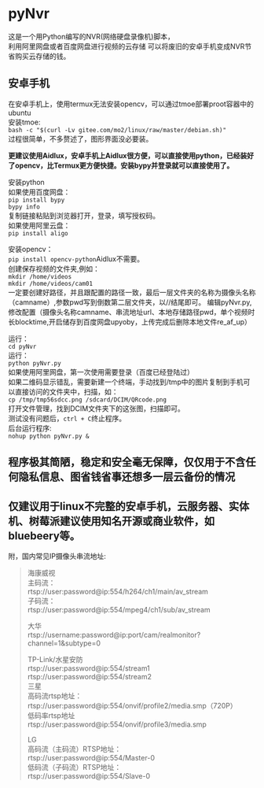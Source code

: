# pyNvr
这是一个用Python编写的NVR(网络硬盘录像机)脚本，  
利用阿里网盘或者百度网盘进行视频的云存储
可以将废旧的安卓手机变成NVR节省购买云存储的钱。  

## 安卓手机
在安卓手机上，使用termux无法安装opencv，可以通过tmoe部署proot容器中的ubuntu  
安装tmoe:  
`bash -c "$(curl -Lv gitee.com/mo2/linux/raw/master/debian.sh)"`  
过程很简单，不多赘述了，图形界面没必要装。  
  
  
**更建议使用Aidlux，安卓手机上Aidlux很方便，可以直接使用python，已经装好了opencv，比Termux更方便快捷。安装bypy并登录就可以直接使用了。**  

安装python  
如果使用百度网盘：  
`pip install bypy`  
`bypy info`  
复制链接粘贴到浏览器打开，登录，填写授权码。  
如果使用阿里云盘：  
`pip install aligo`

安装opencv：  
`pip install opencv-python`Aidlux不需要。  
创建保存视频的文件夹,例如：  
`mkdir /home/videos`  
`mkdir /home/videos/cam01`  
一定要创建好路径，并且跟配置的路径一致，最后一层文件夹的名称为摄像头名称（camname）,参数pwd写到倒数第二层文件夹，以//结尾即可。
编辑pyNvr.py,修改配置（摄像头名称camname、串流地址url、本地存储路径pwd，单个视频时长blocktime,开启储存到百度网盘upyoby，上传完成后删除本地文件re_af_up）

运行：  
`cd pyNvr`  
运行：  
`python pyNvr.py`  
如果使用阿里网盘，第一次使用需要登录（百度已经登陆过）  
如果二维码显示错乱，需要新建一个终端，手动找到/tmp中的图片复制到手机可以直接访问的文件夹中，扫描，如：  
`cp /tmp/tmp56sdcc.png /sdcard/DCIM/QRcode.png`  
打开文件管理，找到DCIM文件夹下的这张图，扫描即可。  
 测试没有问题后，`ctrl + C`终止程序。  
后台运行程序:  
`nohup python pyNvr.py &`  

## 程序极其简陋，稳定和安全毫无保障，仅仅用于不含任何隐私信息、图省钱省事还想多一层云备份的情况
## 仅建议用于linux不完整的安卓手机，云服务器、实体机、树莓派建议使用知名开源或商业软件，如bluebeery等。

附，国内常见IP摄像头串流地址:  
>海康威视  
>    主码流：  
>    rtsp://user:password@ip:554/h264/ch1/main/av_stream  
>    子码流：  
>    rtsp://user:password@ip:554/mpeg4/ch1/sub/av_stream  
>
>大华  
>    rtsp://username:password@ip:port/cam/realmonitor?channel=1&subtype=0  
>
>TP-Link/水星安防  
>    rtsp://user:password@ip:554/stream1  
>    rtsp://user:password@ip:554/stream2  
>三星  
>    高码流rtsp地址：  
>    rtsp://user:password@ip:554/onvif/profile2/media.smp（720P）  
>    低码率rtsp地址  
>    rtsp://user:password@ip:554/onvif/profile3/media.smp  
>
>LG  
>    高码流（主码流）RTSP地址：  
>    rtsp://user:password@ip:554/Master-0  
>    低码流（子码流）RTSP地址：  
>    rtsp://user:password@ip:554/Slave-0  



